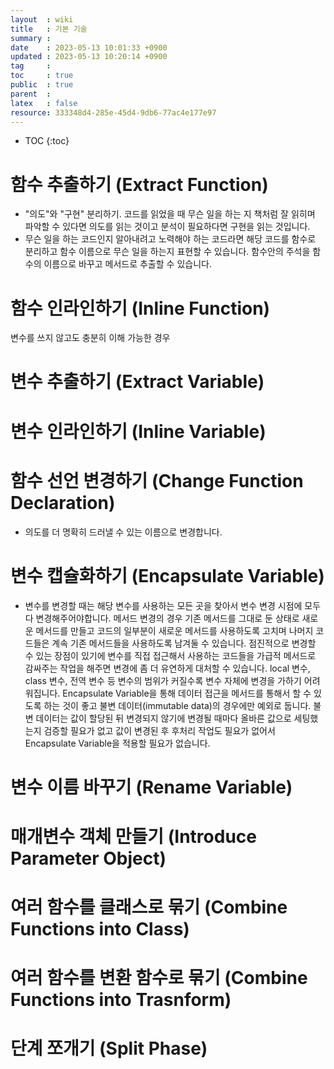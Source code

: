 ```yaml
---
layout  : wiki
title   : 기본 기술
summary : 
date    : 2023-05-13 10:01:33 +0900
updated : 2023-05-13 10:20:14 +0900
tag     : 
toc     : true
public  : true
parent  : 
latex   : false
resource: 333348d4-285e-45d4-9db6-77ac4e177e97
---
```

* TOC
{:toc}

# 함수 추출하기 (Extract Function)
* "의도"와 "구현" 분리하기. 코드를 읽었을 때 무슨 일을 하는 지 책처럼 잘 읽히며 파악할 수 있다면 의도를 읽는 것이고 분석이 필요하다면 구현을 읽는 것입니다.
* 무슨 일을 하는 코드인지 알아내려고 노력해야 하는 코드라면 해당 코드를 함수로 분리하고 함수 이름으로 무슨 일을 하는지 표현할 수 있습니다. 함수안의 주석을 함수의 이름으로 바꾸고 메서드로 추출할 수 있습니다.
# 함수 인라인하기 (Inline Function) 
변수를 쓰지 않고도 충분히 이해 가능한 경우 
# 변수 추출하기 (Extract Variable)
# 변수 인라인하기 (Inline Variable)
# 함수 선언 변경하기 (Change Function Declaration)
* 의도를 더 명확히 드러낼 수 있는 이름으로 변경합니다.
# 변수 캡슐화하기 (Encapsulate Variable)
* 변수를 변경할 때는 해당 변수를 사용하는 모든 곳을 찾아서 변수 변경 시점에 모두 다 변경해주어야합니다. 메서드 변경의 경우 기존 메서드를 그대로 둔 상태로 새로운 메서드를 만들고 코드의 일부분이 새로운 메서드를 사용하도록 고치며 나머지 코드들은 계속 기존 메서드들을 사용하도록 남겨둘 수 있습니다. 점진적으로 변경할 수 있는 장점이 있기에 변수를 직접 접근해서 사용하는 코드들을 가급적 메서드로 감싸주는 작업을 해주면 변경에 좀 더 유연하게 대처할 수 있습니다. local 변수, class 변수, 전역 변수 등 변수의 범위가 커질수록 변수 자체에 변경을 가하기 어려워집니다. Encapsulate Variable을 통해 데이터 접근을 메서드를 통해서 할 수 있도록 하는 것이 좋고 불변 데이터(immutable data)의 경우에만 예외로 둡니다. 불변 데이터는 값이 할당된 뒤 변경되지 않기에 변경될 때마다 올바른 값으로 세팅했는지 검증할 필요가 없고 값이 변경된 후 후처리 작업도 필요가 없어서 Encapsulate Variable을 적용할 필요가 없습니다.
# 변수 이름 바꾸기 (Rename Variable)
# 매개변수 객체 만들기 (Introduce Parameter Object)
# 여러 함수를 클래스로 묶기 (Combine Functions into Class)
# 여러 함수를 변환 함수로 묶기 (Combine Functions into Trasnform)
# 단계 쪼개기 (Split Phase)

